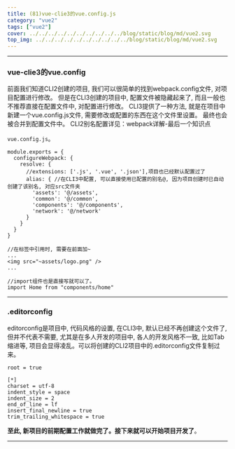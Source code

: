 ```yaml
---
title: (81)vue-clie3的vue.config.js
category: "vue2"
tags: ["vue2"]
cover: ../../../../../../../../../../blog/static/blog/md/vue2.svg
top_img: ../../../../../../../../../../blog/static/blog/md/vue2.svg
---
```


***

### vue-clie3的vue.config

前面我们知道CLI2创建的项目, 我们可以很简单的找到webpack.config文件, 对项目配置进行修改。 但是在CLI3创建的项目中, 配置文件被隐藏起来了, 而且一般也不推荐直接在配置文件中, 对配置进行修改。 CLI3提供了一种方法, 就是在项目中新建一个vue.config.js文件, 需要修改或配置的东西在这个文件里设置。 最终也会被合并到配置文件中。
CLI2别名配置详见：webpack详解-最后一个知识点

`vue.config.js`。


    module.exports = {
      configureWebpack: {
        resolve: {
          //extensions: ['.js', '.vue', '.json'],项目也已经默认配置过了
          alias: { //在CLI3中配置, 可以直接使用已配置的别名@, 因为项目创建时已自动创建了该别名, 对应src文件夹
            'assets': '@/assets',
            'common': '@/common',
            'components': '@/components',
            'network': '@/network'
          }
        }
      }
    }
    
    //在标签中引用时, 需要在前面加~
    ...
    <img src="~assets/logo.png" />
    ...
    
    //import组件也是直接写就可以了。
    import Home from "components/home"


***


### .editorconfig

editorconfig是项目中, 代码风格的设置, 在CLI3中, 默认已经不再创建这个文件了, 但并不代表不需要,  尤其是在多人开发的项目中, 各人的开发风格不一致, 比如Tab缩进等, 项目会显得凌乱。可以将创建的CLI2项目中的.editorconfig文件复制过来。


    root = true
    
    [*]
    charset = utf-8
    indent_style = space
    indent_size = 2
    end_of_line = lf
    insert_final_newline = true
    trim_trailing_whitespace = true


**至此, 新项目的前期配置工作就做完了。接下来就可以开始项目开发了**。


***